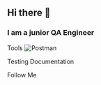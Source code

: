 ## Hi there 👋

### I am a junior QA Engineer

Tools
![Postman](https://img.shields.io/badge/-Postman-f26938?style=for-the-badge&logo=appveyor)

Testing Documentation

Follow Me